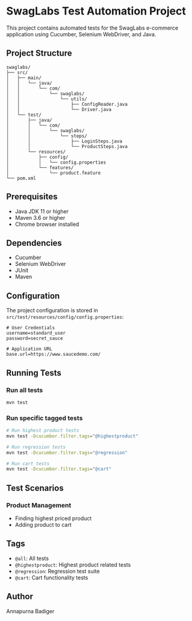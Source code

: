 # SwagLabs Test Automation Project

This project contains automated tests for the SwagLabs e-commerce application using Cucumber, Selenium WebDriver, and Java.

## Project Structure

```
swaglabs/
├── src/
│   ├── main/
│   │   └── java/
│   │       └── com/
│   │           └── swaglabs/
│   │               └── utils/
│   │                   ├── ConfigReader.java
│   │                   └── Driver.java
│   └── test/
│       ├── java/
│       │   └── com/
│       │       └── swaglabs/
│       │           └── steps/
│       │               ├── LoginSteps.java
│       │               └── ProductSteps.java
│       └── resources/
│           ├── config/
│           │   └── config.properties
│           └── features/
│               └── product.feature
└── pom.xml
```

## Prerequisites

- Java JDK 11 or higher
- Maven 3.6 or higher
- Chrome browser installed

## Dependencies

- Cucumber
- Selenium WebDriver
- JUnit
- Maven

## Configuration

The project configuration is stored in `src/test/resources/config/config.properties`:
```properties
# User Credentials
username=standard_user
password=secret_sauce

# Application URL
base.url=https://www.saucedemo.com/
```

## Running Tests

### Run all tests
```bash
mvn test
```

### Run specific tagged tests
```bash
# Run highest product tests
mvn test -Dcucumber.filter.tags="@highestproduct"

# Run regression tests
mvn test -Dcucumber.filter.tags="@regression"

# Run cart tests
mvn test -Dcucumber.filter.tags="@cart"
```

## Test Scenarios

### Product Management
- Finding highest priced product
- Adding product to cart

## Tags

- `@all`: All tests
- `@highestproduct`: Highest product related tests
- `@regression`: Regression test suite
- `@cart`: Cart functionality tests

## Author

Annapurna Badiger 